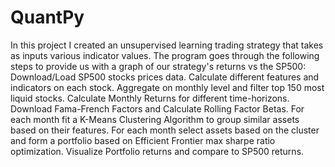 # QuantPy
 In this project I created an unsupervised learning trading strategy that takes as inputs various indicator values. The program goes through the following steps to provide us with a graph of our strategy's returns vs the SP500:
Download/Load SP500 stocks prices data.
Calculate different features and indicators on each stock.
Aggregate on monthly level and filter top 150 most liquid stocks.
Calculate Monthly Returns for different time-horizons.
Download Fama-French Factors and Calculate Rolling Factor Betas.
For each month fit a K-Means Clustering Algorithm to group similar assets based on their features.
For each month select assets based on the cluster and form a portfolio based on Efficient Frontier max sharpe ratio optimization.
Visualize Portfolio returns and compare to SP500 returns.
